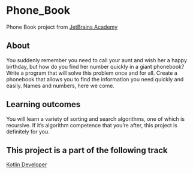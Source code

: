 # Phone_Book
Phone Book project from [JetBrains Academy](https://hyperskill.org/tracks)
## About
You suddenly remember you need to call your aunt and wish her a happy birthday, but how do you find her number quickly in a giant phonebook? Write a program that will solve this problem once and for all. Create a phonebook that allows you to find the information you need quickly and easily. Names and numbers, here we come.
## Learning outcomes
You will learn a variety of sorting and search algorithms, one of which is recursive. If it’s algorithm competence that you’re after, this project is definitely for you.
## This project is a part of the following track
[Kotlin Developer](https://hyperskill.org/tracks/3)
